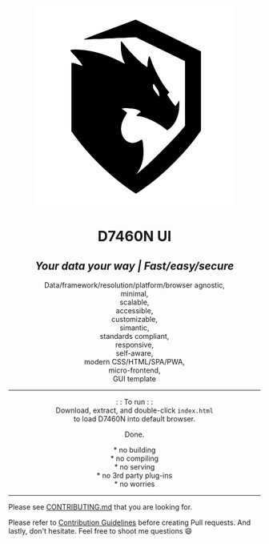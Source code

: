 <!--START_SECTION:waka-->
<!--END_SECTION:waka-->
<p align="center">
<img
  src="assets/images/logo.svg"
  alt="D7460N"
  title="D7460N"
  width="400" />
</p>
<h1 align="center">D7460N UI</h1>
<h2 align="center"><b><i>Your data your way | Fast/easy/secure</i></b></h2>

<p align="center">Data/framework/resolution/platform/browser agnostic,<br />minimal,<br />scalable,<br />accessible,<br />customizable,<br />simantic,<br />standards compliant,<br />responsive,<br />self-aware,<br />modern CSS/HTML/SPA/PWA,<br />micro-frontend,<br />GUI template</p>

---

<p align="center">
: : To run : :<br />
Download, extract, and double-click <code>index.html</code><br />to load D7460N into default browser.</p>
<p align="center">Done.</p>
<p align="center">
* no building<br />
* no compiling<br />
* no serving<br />
* no 3rd party plug-ins<br />
* no worries 
</p>

---

Please see [CONTRIBUTING.md](https://github.com/D7460N/D7460N.dev/blob/main/snippets.md) that you are looking for.

Please refer to [Contribution Guidelines](https://github.com/D7460N/D7460N.dev/blob/main/CONTRIBUTING.md) before creating Pull requests. And lastly, don't hesitate. Feel free to shoot me questions :smile:
